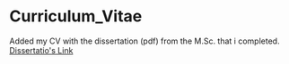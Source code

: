 # Curriculum_Vitae
Added my CV with the dissertation (pdf) from the M.Sc. that i completed.
[Dissertatio's Link](https://dione.lib.unipi.gr/xmlui/handle/unipi/15232)

